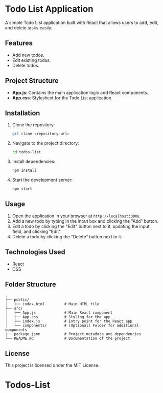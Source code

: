 # Todo List Application

A simple Todo List application built with React that allows users to add, edit, and delete tasks easily.

## Features
- Add new todos.
- Edit existing todos.
- Delete todos.

## Project Structure
- **App.js**: Contains the main application logic and React components.
- **App.css**: Stylesheet for the Todo List application.

## Installation
1. Clone the repository:
   ```bash
   git clone <repository-url>
   ```
2. Navigate to the project directory:
   ```bash
   cd todos-list
   ```
3. Install dependencies:
   ```bash
   npm install
   ```
4. Start the development server:
   ```bash
   npm start
   ```

## Usage
1. Open the application in your browser at `http://localhost:3000`.
2. Add a new todo by typing in the input box and clicking the "Add" button.
3. Edit a todo by clicking the "Edit" button next to it, updating the input field, and clicking "Edit".
4. Delete a todo by clicking the "Delete" button next to it.

## Technologies Used
- React
- CSS

## Folder Structure
```
.
├── public/
│   ├── index.html         # Main HTML file
├── src/
│   ├── App.js             # Main React component
│   ├── App.css            # Styling for the app
│   ├── index.js           # Entry point for the React app
│   └── components/        # (Optional) Folder for additional components
├── package.json           # Project metadata and dependencies
└── README.md              # Documentation of the project
```

## License
This project is licensed under the MIT License.

# Todos-List
